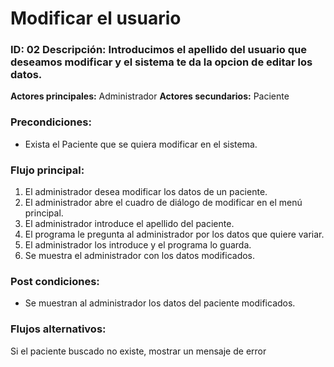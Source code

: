 # Modificar el usuario

### **ID:** 02 **Descripción:** Introducimos el apellido del usuario que deseamos modificar y el sistema te da la opcion de editar los datos.


 **Actores principales:** Administrador
 **Actores secundarios:** Paciente

### Precondiciones:
- Exista el Paciente que se quiera modificar en el sistema.

### Flujo principal:

  1. El administrador desea modificar los datos de un paciente.
  2. El administrador abre el cuadro de diálogo de modificar en el menú principal.
  3. El administrador introduce el apellido del paciente.
  4. El programa le pregunta al administrador por los datos que quiere variar.
  5. El administrador los introduce y el programa lo guarda.
  6. Se muestra el administrador con los datos modificados.




### Post condiciones:
- Se muestran al administrador los datos del paciente modificados.



### Flujos alternativos:
Si el paciente buscado no existe, mostrar un mensaje de error
